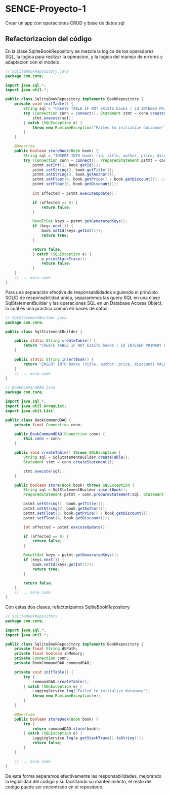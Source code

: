 # SENCE-Proyecto-1
Crear un app con operaciones CRUD y base de datos sql

## Refactorizacion del código

En la clase SqliteBookRepository se mezcla la logica de los operadores SQL,
la logica para realizar la operacion, y la logica del manejo de errores y adaptacion con el modelo.

```java
// SqliteBookRepository.java
package com.core;

import java.sql.*;
import java.util.*;

public class SqliteBookRepository implements BookRepository {
    private void initTable() {
        String sql = "CREATE TABLE IF NOT EXISTS books ( id INTEGER PRIMARY KEY, title TEXT NOT NULL, author TEXT NOT NULL, price REAL NOT NULL, discount REAL NOT NULL );";
        try (Connection conn = connect(); Statement stmt = conn.createStatement()) {
            stmt.execute(sql);
        } catch (SQLException e) {
            throw new RuntimeException("Failed to initialize database", e);
        }
    }

    @Override
    public boolean storeBook(Book book) {
        String sql = "INSERT INTO books (id, title, author, price, discount) VALUES (?, ?, ?, ?, ?)";
        try (Connection conn = connect(); PreparedStatement pstmt = conn.prepareStatement(sql)) {
            pstmt.setInt(1, book.getId());
            pstmt.setString(2, book.getTitle());
            pstmt.setString(3, book.getAuthor());
            pstmt.setFloat(4, book.getPrice() / book.getDiscount()); // store original price
            pstmt.setFloat(5, book.getDiscount());
            
            int affected = pstmt.executeUpdate();

            if (affected == 0) {
                return false;
            }

            ResultSet keys = pstmt.getGeneratedKeys();
            if (keys.next()) {
                book.setId(keys.getInt(1));
                return true;
            }

            return false;
            } catch (SQLException e) {
                e.printStackTrace();
                return false;
            }
    }
    // ... more code
}

```

Para una separación efectiva de responsabilidades siguiendo el principio SOLID de responsabilidad única, separaremos las query SQL en una clase SqlStatementBuilder y las operaciones SQL en un Database Access Object, lo cual es una practica común en bases de datos:

```java
// SqlStatementBuilder.java
package com.core;

public class SqlStatementBuilder {

    public static String createTable() {
        return "CREATE TABLE IF NOT EXISTS books ( id INTEGER PRIMARY KEY, title TEXT NOT NULL, author TEXT NOT NULL, price REAL NOT NULL, discount REAL NOT NULL );";
    }

    public static String insertBook() {
        return "INSERT INTO books (title, author, price, discount) VALUES (?, ?, ?, ?)";
    }
    // ... more code
}
```

```java
// BookCommandDAO.java
package com.core;

import java.sql.*;
import java.util.ArrayList;
import java.util.List;

public class BookCommandDAO {
    private final Connection conn;

    public BookCommandDAO(Connection conn) {
        this.conn = conn;
    }

    public void createTable() throws SQLException {
        String sql = SqlStatementBuilder.createTable();
        Statement stmt = conn.createStatement();

        stmt.execute(sql);
    }

    public boolean store(Book book) throws SQLException {
        String sql = SqlStatementBuilder.insertBook();
        PreparedStatement pstmt = conn.prepareStatement(sql, Statement.RETURN_GENERATED_KEYS);

        pstmt.setString(1, book.getTitle());
        pstmt.setString(2, book.getAuthor());
        pstmt.setFloat(3, book.getPrice() / book.getDiscount());
        pstmt.setFloat(4, book.getDiscount());

        int affected = pstmt.executeUpdate();

        if (affected == 0) {
            return false;
        }

        ResultSet keys = pstmt.getGeneratedKeys();
        if (keys.next()) {
            book.setId(keys.getInt(1));
            return true;
        }

        return false;
    }
    // ... more code
}
```

Con estas dos clases, refactorizamos SqliteBookRepository

```java
// SqliteBookRepository
package com.core;

import java.sql.*;
import java.util.*;

public class SqliteBookRepository implements BookRepository {
    private final String dbPath;
    private final boolean inMemory;
    private Connection conn;
    private BookCommandDAO commandDAO;

    private void initTable() {
        try {
            commandDAO.createTable();
        } catch (SQLException e) {
            LoggingService.log("Failed to initialize database");
            throw new RuntimeException(e);
        }
    }

    @Override
    public boolean storeBook(Book book) {
        try {
            return commandDAO.store(book);
        } catch (SQLException e) {
            LoggingService.log(e.getStackTrace().toString());
            return false;
        }
    }

    // ... more code
}
```

De esta forma separamos efectivamente las responsabilidades, mejorando la legibilidad del código y su facilitando su mantenimiento, el resto del codigo puede ser encontrado en el repositorio.